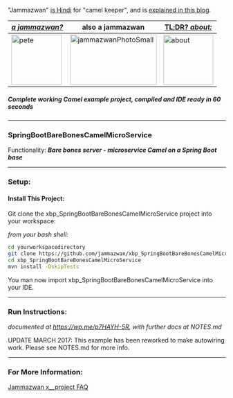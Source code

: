 "Jammazwan" [is Hindi](href="https://books.google.com/books?id=_kWROaer5UsC&amp;pg=PA1138&amp;lpg=PA1138&amp;dq=jammazwan+camel+keeper+hindi&amp;source=bl&amp;ots=7FaF5BXK_F&amp;sig=Cg-U5ORP3dHrFycaCFvo34GdpZ0&amp;hl=en&amp;sa=X&amp;ved=0ahUKEwj8v4OV3YbNAhVjpIMKHSYUB_oQ6AEIHDAA#v=onepage&amp;q=jammazwan%20camel%20keeper%20hindi&amp;f=false) for "camel keeper", and is [explained in this blog](https://betterologist.net/2016/05/jammazwan-projects-for-learning-apache-camel/).

|[**_a jammazwan?_**](https://betterologist.net/2016/06/jammazwan-for-hire/)|also a jammazwan|[TL;DR? _about:_](https://youtu.be/vea51DzmXyA)|
| --- | --- | --- |
|<img class="style-svg" src="https://betterologist.net/wp-content/uploads/2016/05/pete-300x297.jpg" alt="pete" width="116" height="115" />|<img class="style-svg" src="https://betterologist.net/wp-content/uploads/2016/05/jammazwanPhotoSmall.png" alt="jammazwanPhotoSmall" width="200" height="116" />|[<img class="style-svg" src="https://betterologist.net/wp-content/uploads/2016/05/jamzVid1.png" alt="about" width="115" height="115" />](https://youtu.be/vea51DzmXyA)|
##### Complete working Camel example project, compiled and IDE ready in 60 seconds
---

### SpringBootBareBonesCamelMicroService 

Functionality: **_Bare bones server - microservice Camel on a Spring Boot base_**

---

### Setup: 

#### Install This Project:

Git clone the xbp_SpringBootBareBonesCamelMicroService project into your workspace:

_from your bash shell:_

```bash
cd yourworkspacedirectory
git clone https://github.com/jammazwan/xbp_SpringBootBareBonesCamelMicroService.git
cd xbp_SpringBootBareBonesCamelMicroService
mvn install -DskipTests

```

You man now import xbp_SpringBootBareBonesCamelMicroService into your IDE.


---

### Run Instructions:

_documented at https://wp.me/p7HAYH-5R, with further docs at NOTES.md_

UPDATE MARCH 2017: This example has been reworked to make autowiring work. Please see NOTES.md for more info.

---

### For More Information:

[Jammazwan x__project FAQ](https://betterologist.net/2016/06/jammazwan-faq/)